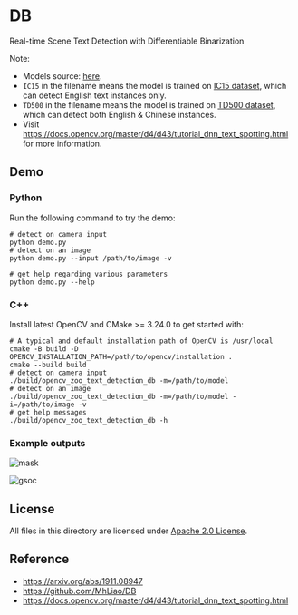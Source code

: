 # DB

Real-time Scene Text Detection with Differentiable Binarization

Note:

- Models source: [here](https://drive.google.com/drive/folders/1qzNCHfUJOS0NEUOIKn69eCtxdlNPpWbq).
- `IC15` in the filename means the model is trained on [IC15 dataset](https://rrc.cvc.uab.es/?ch=4&com=introduction), which can detect English text instances only.
- `TD500` in the filename means the model is trained on [TD500 dataset](http://www.iapr-tc11.org/mediawiki/index.php/MSRA_Text_Detection_500_Database_(MSRA-TD500)), which can detect both English & Chinese instances.
- Visit https://docs.opencv.org/master/d4/d43/tutorial_dnn_text_spotting.html for more information.

## Demo

### Python

Run the following command to try the demo:

```shell
# detect on camera input
python demo.py
# detect on an image
python demo.py --input /path/to/image -v

# get help regarding various parameters
python demo.py --help
```

### C++

Install latest OpenCV and CMake >= 3.24.0 to get started with:

```shell
# A typical and default installation path of OpenCV is /usr/local
cmake -B build -D OPENCV_INSTALLATION_PATH=/path/to/opencv/installation .
cmake --build build
# detect on camera input
./build/opencv_zoo_text_detection_db -m=/path/to/model
# detect on an image
./build/opencv_zoo_text_detection_db -m=/path/to/model -i=/path/to/image -v
# get help messages
./build/opencv_zoo_text_detection_db -h
```

### Example outputs

![mask](./example_outputs/mask.jpg)

![gsoc](./example_outputs/gsoc.jpg)

## License

All files in this directory are licensed under [Apache 2.0 License](./LICENSE).

## Reference

- https://arxiv.org/abs/1911.08947
- https://github.com/MhLiao/DB
- https://docs.opencv.org/master/d4/d43/tutorial_dnn_text_spotting.html
